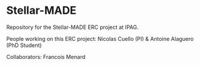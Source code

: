 # Stellar-MADE
Repository for the Stellar-MADE ERC project at IPAG.

People working on this ERC project:
Nicolas Cuello (PI) & Antoine Alaguero (PhD Student)

Collaborators:
Francois Menard
